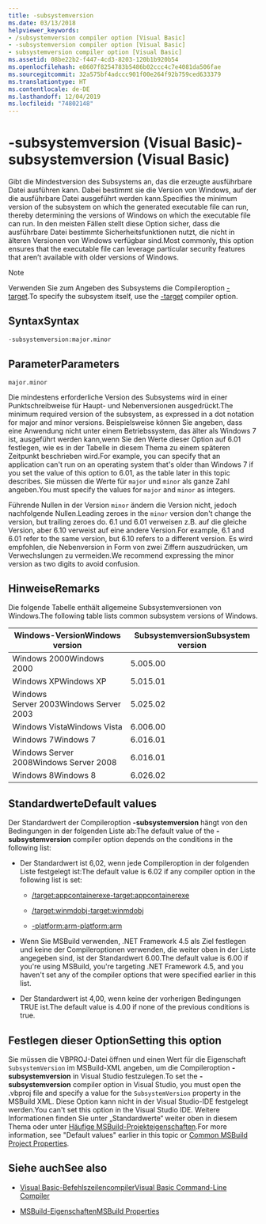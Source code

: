 ```yaml
---
title: -subsystemversion
ms.date: 03/13/2018
helpviewer_keywords:
- /subsystemversion compiler option [Visual Basic]
- -subsystemversion compiler option [Visual Basic]
- subsystemversion compiler option [Visual Basic]
ms.assetid: 08be22b2-f447-4cd3-8203-120b1b920b54
ms.openlocfilehash: e8607f8254783b5486b02ccc4c7e4081da506fae
ms.sourcegitcommit: 32a575bf4adccc901f00e264f92b759ced633379
ms.translationtype: HT
ms.contentlocale: de-DE
ms.lasthandoff: 12/04/2019
ms.locfileid: "74802148"
---
```

# <a name="-subsystemversion-visual-basic"></a><span data-ttu-id="3c07e-102">-subsystemversion (Visual Basic)</span><span class="sxs-lookup"><span data-stu-id="3c07e-102">-subsystemversion (Visual Basic)</span></span>

<span data-ttu-id="3c07e-103">Gibt die Mindestversion des Subsystems an, das die erzeugte ausführbare Datei ausführen kann. Dabei bestimmt sie die Version von Windows, auf der die ausführbare Datei ausgeführt werden kann.</span><span class="sxs-lookup"><span data-stu-id="3c07e-103">Specifies the minimum version of the subsystem on which the generated executable file can run, thereby determining the versions of Windows on which the executable file can run.</span></span> <span data-ttu-id="3c07e-104">In den meisten Fällen stellt diese Option sicher, dass die ausführbare Datei bestimmte Sicherheitsfunktionen nutzt, die nicht in älteren Versionen von Windows verfügbar sind.</span><span class="sxs-lookup"><span data-stu-id="3c07e-104">Most commonly, this option ensures that the executable file can leverage particular security features that aren’t available with older versions of Windows.</span></span>

> [!NOTE]
> <span data-ttu-id="3c07e-105">Verwenden Sie zum Angeben des Subsystems die Compileroption [-target](../../../csharp/language-reference/compiler-options/target-compiler-option.md).</span><span class="sxs-lookup"><span data-stu-id="3c07e-105">To specify the subsystem itself, use the [-target](../../../csharp/language-reference/compiler-options/target-compiler-option.md) compiler option.</span></span>

## <a name="syntax"></a><span data-ttu-id="3c07e-106">Syntax</span><span class="sxs-lookup"><span data-stu-id="3c07e-106">Syntax</span></span>

```vb
-subsystemversion:major.minor
```

## <a name="parameters"></a><span data-ttu-id="3c07e-107">Parameter</span><span class="sxs-lookup"><span data-stu-id="3c07e-107">Parameters</span></span>

`major.minor`

<span data-ttu-id="3c07e-108">Die mindestens erforderliche Version des Subsystems wird in einer Punktschreibweise für Haupt- und Nebenversionen ausgedrückt.</span><span class="sxs-lookup"><span data-stu-id="3c07e-108">The minimum required version of the subsystem, as expressed in a dot notation for major and minor versions.</span></span> <span data-ttu-id="3c07e-109">Beispielsweise können Sie angeben, dass eine Anwendung nicht unter einem Betriebssystem, das älter als Windows 7 ist, ausgeführt werden kann,wenn Sie den Werte dieser Option auf 6.01 festlegen, wie es in der Tabelle in diesem Thema zu einem späteren Zeitpunkt beschrieben wird.</span><span class="sxs-lookup"><span data-stu-id="3c07e-109">For example, you can specify that an application can't run on an operating system that's older than Windows 7 if you set the value of this option to 6.01, as the table later in this topic describes.</span></span> <span data-ttu-id="3c07e-110">Sie müssen die Werte für `major` und `minor` als ganze Zahl angeben.</span><span class="sxs-lookup"><span data-stu-id="3c07e-110">You must specify the values for `major` and `minor` as integers.</span></span>

<span data-ttu-id="3c07e-111">Führende Nullen in der Version `minor` ändern die Version nicht, jedoch nachfolgende Nullen.</span><span class="sxs-lookup"><span data-stu-id="3c07e-111">Leading zeroes in the `minor` version don't change the version, but trailing zeroes do.</span></span> <span data-ttu-id="3c07e-112">6\.1 und 6.01 verweisen z.B. auf die gleiche Version, aber 6.10 verweist auf eine andere Version.</span><span class="sxs-lookup"><span data-stu-id="3c07e-112">For example, 6.1 and 6.01 refer to the same version, but 6.10 refers to a different version.</span></span> <span data-ttu-id="3c07e-113">Es wird empfohlen, die Nebenversion in Form von zwei Ziffern auszudrücken, um Verwechslungen zu vermeiden.</span><span class="sxs-lookup"><span data-stu-id="3c07e-113">We recommend expressing the minor version as two digits to avoid confusion.</span></span>

## <a name="remarks"></a><span data-ttu-id="3c07e-114">Hinweise</span><span class="sxs-lookup"><span data-stu-id="3c07e-114">Remarks</span></span>

<span data-ttu-id="3c07e-115">Die folgende Tabelle enthält allgemeine Subsystemversionen von Windows.</span><span class="sxs-lookup"><span data-stu-id="3c07e-115">The following table lists common subsystem versions of Windows.</span></span>

|<span data-ttu-id="3c07e-116">Windows-Version</span><span class="sxs-lookup"><span data-stu-id="3c07e-116">Windows version</span></span>|<span data-ttu-id="3c07e-117">Subsystemversion</span><span class="sxs-lookup"><span data-stu-id="3c07e-117">Subsystem version</span></span>|
|---------------------|-----------------------|
|<span data-ttu-id="3c07e-118">Windows 2000</span><span class="sxs-lookup"><span data-stu-id="3c07e-118">Windows 2000</span></span>|<span data-ttu-id="3c07e-119">5.00</span><span class="sxs-lookup"><span data-stu-id="3c07e-119">5.00</span></span>|
|<span data-ttu-id="3c07e-120">Windows XP</span><span class="sxs-lookup"><span data-stu-id="3c07e-120">Windows XP</span></span>|<span data-ttu-id="3c07e-121">5.01</span><span class="sxs-lookup"><span data-stu-id="3c07e-121">5.01</span></span>|
|<span data-ttu-id="3c07e-122">Windows Server 2003</span><span class="sxs-lookup"><span data-stu-id="3c07e-122">Windows Server 2003</span></span>|<span data-ttu-id="3c07e-123">5.02</span><span class="sxs-lookup"><span data-stu-id="3c07e-123">5.02</span></span>|
|<span data-ttu-id="3c07e-124">Windows Vista</span><span class="sxs-lookup"><span data-stu-id="3c07e-124">Windows Vista</span></span>|<span data-ttu-id="3c07e-125">6.00</span><span class="sxs-lookup"><span data-stu-id="3c07e-125">6.00</span></span>|
|<span data-ttu-id="3c07e-126">Windows 7</span><span class="sxs-lookup"><span data-stu-id="3c07e-126">Windows 7</span></span>|<span data-ttu-id="3c07e-127">6.01</span><span class="sxs-lookup"><span data-stu-id="3c07e-127">6.01</span></span>|
|<span data-ttu-id="3c07e-128">Windows Server 2008</span><span class="sxs-lookup"><span data-stu-id="3c07e-128">Windows Server 2008</span></span>|<span data-ttu-id="3c07e-129">6.01</span><span class="sxs-lookup"><span data-stu-id="3c07e-129">6.01</span></span>|
|<span data-ttu-id="3c07e-130">Windows 8</span><span class="sxs-lookup"><span data-stu-id="3c07e-130">Windows 8</span></span>|<span data-ttu-id="3c07e-131">6.02</span><span class="sxs-lookup"><span data-stu-id="3c07e-131">6.02</span></span>|

## <a name="default-values"></a><span data-ttu-id="3c07e-132">Standardwerte</span><span class="sxs-lookup"><span data-stu-id="3c07e-132">Default values</span></span>

<span data-ttu-id="3c07e-133">Der Standardwert der Compileroption **-subsystemversion** hängt von den Bedingungen in der folgenden Liste ab:</span><span class="sxs-lookup"><span data-stu-id="3c07e-133">The default value of the **-subsystemversion** compiler option depends on the conditions in the following list:</span></span>

- <span data-ttu-id="3c07e-134">Der Standardwert ist 6,02, wenn jede Compileroption in der folgenden Liste festgelegt ist:</span><span class="sxs-lookup"><span data-stu-id="3c07e-134">The default value is 6.02 if any compiler option in the following list is set:</span></span>

  - [<span data-ttu-id="3c07e-135">/target:appcontainerexe</span><span class="sxs-lookup"><span data-stu-id="3c07e-135">-target:appcontainerexe</span></span>](../../../visual-basic/reference/command-line-compiler/target.md)

  - [<span data-ttu-id="3c07e-136">/target:winmdobj</span><span class="sxs-lookup"><span data-stu-id="3c07e-136">-target:winmdobj</span></span>](../../../visual-basic/reference/command-line-compiler/target.md)

  - [<span data-ttu-id="3c07e-137">-platform:arm</span><span class="sxs-lookup"><span data-stu-id="3c07e-137">-platform:arm</span></span>](../../../visual-basic/reference/command-line-compiler/platform.md)

- <span data-ttu-id="3c07e-138">Wenn Sie MSBuild verwenden, .NET Framework 4.5 als Ziel festlegen und keine der Compileroptionen verwenden, die weiter oben in der Liste angegeben sind, ist der Standardwert 6.00.</span><span class="sxs-lookup"><span data-stu-id="3c07e-138">The default value is 6.00 if you're using MSBuild, you're targeting .NET Framework 4.5, and you haven't set any of the compiler options that were specified earlier in this list.</span></span>

- <span data-ttu-id="3c07e-139">Der Standardwert ist 4,00, wenn keine der vorherigen Bedingungen TRUE ist.</span><span class="sxs-lookup"><span data-stu-id="3c07e-139">The default value is 4.00 if none of the previous conditions is true.</span></span>

## <a name="setting-this-option"></a><span data-ttu-id="3c07e-140">Festlegen dieser Option</span><span class="sxs-lookup"><span data-stu-id="3c07e-140">Setting this option</span></span>

<span data-ttu-id="3c07e-141">Sie müssen die VBPROJ-Datei öffnen und einen Wert für die Eigenschaft `SubsystemVersion` im MSBuild-XML angeben, um die Compileroption **-subsystemversion** in Visual Studio festzulegen.</span><span class="sxs-lookup"><span data-stu-id="3c07e-141">To set the **-subsystemversion** compiler option in Visual Studio, you must open the .vbproj file and specify a value for the `SubsystemVersion` property in the MSBuild XML.</span></span> <span data-ttu-id="3c07e-142">Diese Option kann nicht in der Visual Studio-IDE festgelegt werden.</span><span class="sxs-lookup"><span data-stu-id="3c07e-142">You can't set this option in the Visual Studio IDE.</span></span> <span data-ttu-id="3c07e-143">Weitere Informationen finden Sie unter „Standardwerte“ weiter oben in diesem Thema oder unter [Häufige MSBuild-Projekteigenschaften](/visualstudio/msbuild/common-msbuild-project-properties).</span><span class="sxs-lookup"><span data-stu-id="3c07e-143">For more information, see "Default values" earlier in this topic or [Common MSBuild Project Properties](/visualstudio/msbuild/common-msbuild-project-properties).</span></span>

## <a name="see-also"></a><span data-ttu-id="3c07e-144">Siehe auch</span><span class="sxs-lookup"><span data-stu-id="3c07e-144">See also</span></span>

- [<span data-ttu-id="3c07e-145">Visual Basic-Befehlszeilencompiler</span><span class="sxs-lookup"><span data-stu-id="3c07e-145">Visual Basic Command-Line Compiler</span></span>](../../../visual-basic/reference/command-line-compiler/index.md)

- [<span data-ttu-id="3c07e-146">MSBuild-Eigenschaften</span><span class="sxs-lookup"><span data-stu-id="3c07e-146">MSBuild Properties</span></span>](/visualstudio/msbuild/msbuild-properties)
